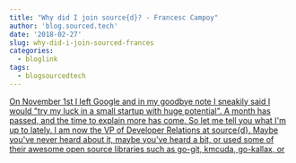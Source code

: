```yaml
---
title: "Why did I join source{d}? - Francesc Campoy"
author: 'blog.sourced.tech'
date: '2018-02-27'
slug: why-did-i-join-sourced-frances
categories:
  - bloglink
tags:
  - blogsourcedtech
---
```


[On November 1st I left Google and in my goodbye note I sneakily said I would "try my luck in a small startup with huge potential". A month has passed, and the time to explain more has come. So let me tell you what I'm up to lately. I am now the VP of Developer Relations at source{d}. Maybe you've never heard about it, maybe you've heard a bit, or used some of their awesome open source libraries such as go-git, kmcuda, go-kallax, or<i class="fas fa-external-link-alt"></i>](https://blog.sourced.tech//blog.sourced.tech/post/why-i-joined-sourced-francesc/)

